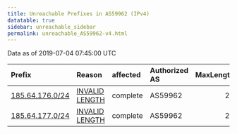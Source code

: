 ```yaml
---
title: Unreachable Prefixes in AS59962 (IPv4)
datatable: true
sidebar: unreachable_sidebar
permalink: unreachable_AS59962-v4.html
---
```


Data as of 2019-07-04 07:45:00 UTC


<div class="datatable-begin"></div>

| Prefix                                                   | Reason                                                                                                    | affected   | Authorized AS   |   MaxLength | Anchor                                         |   unreachable /24s |
|:---------------------------------------------------------|:----------------------------------------------------------------------------------------------------------|:-----------|:----------------|------------:|:-----------------------------------------------|-------------------:|
| [185.64.176.0/24](https://stat.ripe.net/185.64.176.0/24) | [INVALID LENGTH](https://rpki-validator.ripe.net/announcement-preview?asn=AS59962&prefix=185.64.176.0/24) | complete   | AS59962         |          23 | [RIPE](unreachable_RIPE_NCC_RPKI_Root-v4.html) |                  1 |
| [185.64.177.0/24](https://stat.ripe.net/185.64.177.0/24) | [INVALID LENGTH](https://rpki-validator.ripe.net/announcement-preview?asn=AS59962&prefix=185.64.177.0/24) | complete   | AS59962         |          23 | [RIPE](unreachable_RIPE_NCC_RPKI_Root-v4.html) |                  1 |

<div class="datatable-end"></div>